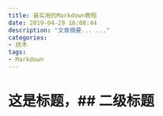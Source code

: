 ```yaml
---
title: 最实用的Markdown教程
date: 2019-04-29 16:08:44
description: "文章摘要... ..."
categories: 
- 技术
tags:
- Markdown
---
```

# 这是标题，## 二级标题